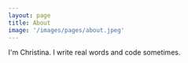 ```yaml
---
layout: page
title: About
image: '/images/pages/about.jpeg'
---
```


I'm Christina. I write real words and code sometimes.
